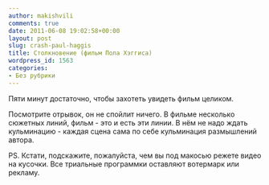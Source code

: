 ```yaml
---
author: makishvili
comments: true
date: 2011-06-08 19:02:58+00:00
layout: post
slug: crash-paul-haggis
title: Столкновение (фильм Пола Хэггиса)
wordpress_id: 1563
categories:
- Без рубрики
---
```


Пяти минут достаточно, чтобы захотеть увидеть фильм целиком.



Посмотрите отрывок, он не спойлит ничего.
В фильме несколько сюжетных линий,  фильм - это и есть эти линии. В нём не надо ждать кульминацию - каждая сцена сама по себе кульминация размышлений автора.

PS. Кстати, подскажите, пожалуйста, чем вы под макосью режете видео на кусочки. Все триальные программки оставляют вотермарк или рекламу.
